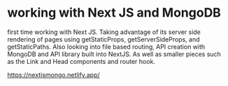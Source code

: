 # working with Next JS and MongoDB

first time working with Next JS. Taking advantage of its server side rendering of pages using getStaticProps, getServerSideProps, and getStaticPaths. Also looking into file based routing, API creation with MongoDB and API library built into NextJS. As well as smaller pieces such as the Link and Head components and router hook.

https://nextjsmongo.netlify.app/
